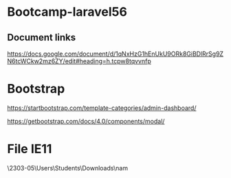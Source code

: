 # Bootcamp-laravel56

## Document links
https://docs.google.com/document/d/1qNxHzG1hEnUkU9ORk8GiBDlRrSg9ZN6tcWCkw2mz6ZY/edit#heading=h.tcpw8tqvvnfp

# Bootstrap
https://startbootstrap.com/template-categories/admin-dashboard/

https://getbootstrap.com/docs/4.0/components/modal/

# File IE11
\\2303-05\Users\Students\Downloads\nam
